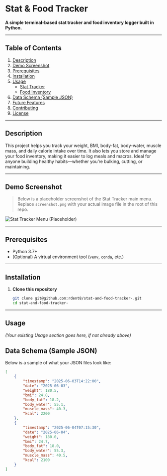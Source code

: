 # Stat & Food Tracker

**A simple terminal-based stat tracker and food inventory logger built in Python.**

---

## Table of Contents
1. [Description](#description)  
2. [Demo Screenshot](#demo-screenshot)  
3. [Prerequisites](#prerequisites)  
4. [Installation](#installation)  
5. [Usage](#usage)  
   - [Stat Tracker](#stat-tracker)  
   - [Food Inventory](#food-inventory)  
6. [Data Schema (Sample JSON)](#data-schema-sample-json)  
7. [Future Features](#future-features)  
8. [Contributing](#contributing)  
9. [License](#license)

---

## Description
This project helps you track your weight, BMI, body-fat, body-water, muscle mass, and daily calorie intake over time. It also lets you store and manage your food inventory, making it easier to log meals and macros. Ideal for anyone building healthy habits—whether you’re bulking, cutting, or maintaining.

---

## Demo Screenshot
> Below is a placeholder screenshot of the Stat Tracker main menu. Replace `screenshot.png` with your actual image file in the root of this repo.

![Stat Tracker Menu (Placeholder)](screenshot.png)

---

## Prerequisites
- Python 3.7+  
- (Optional) A virtual environment tool (`venv`, `conda`, etc.)

---

## Installation

1. **Clone this repository**  
   ```bash
   git clone git@github.com:rdent8/stat-and-food-tracker-.git
   cd stat-and-food-tracker-
---
## Usage
*(Your existing Usage section goes here, if not already above)*

## Data Schema (Sample JSON)
Below is a sample of what your JSON files look like:

```json
[
    {
        "timestamp": "2025-06-03T14:22:00",
        "date": "2025-06-03",
        "weight": 180.5,
        "bmi": 24.8,
        "body_fat": 18.2,
        "body_water": 55.1,
        "muscle_mass": 40.3,
        "kcal": 2200
    },
    {
        "timestamp": "2025-06-04T07:15:30",
        "date": "2025-06-04",
        "weight": 180.0,
        "bmi": 24.7,
        "body_fat": 18.0,
        "body_water": 55.3,
        "muscle_mass": 40.5,
        "kcal": 2100
    }
]
